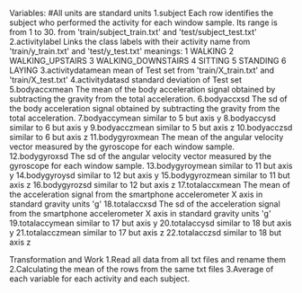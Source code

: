 Variables:             #All units are standard units
    1.subject
        Each row identifies the subject who performed the activity for each window sample. Its range is from 1 to 30. 
        from 'train/subject_train.txt' and 'test/subject_test.txt'
    2.activitylabel
        Links the class labels with their activity name
        from 'train/y_train.txt' and 'test/y_test.txt'
        meanings:
            1 WALKING
            2 WALKING_UPSTAIRS
            3 WALKING_DOWNSTAIRS
            4 SITTING
            5 STANDING
            6 LAYING
    3.activitydatamean
        mean of Test set
        from 'train/X_train.txt' and 'train/X_test.txt'
    4.activitydatasd
        standard deviation of Test set
    5.bodyaccxmean
        The mean of the body acceleration signal obtained by subtracting the gravity from the total acceleration.
    6.bodyaccxsd
        The sd of the body acceleration signal obtained by subtracting the gravity from the total acceleration.
    7.bodyaccymean
        similar to 5 but axis y
    8.bodyaccysd
        similar to 6 but axis y
    9.bodyacczmean
        similar to 5 but axis z
    10.bodyacczsd
        similar to 6 but axis z
    11.bodygyroxmean
        The mean of the angular velocity vector measured by the gyroscope for each window sample.
    12.bodygyroxsd
        The sd of the angular velocity vector measured by the gyroscope for each window sample.
    13.bodygyroymean
        similar to 11 but axis y
    14.bodygyroysd
        similar to 12 but axis y
    15.bodygyrozmean
        similar to 11 but axis z
    16.bodygyrozsd
        similar to 12 but axis z
    17.totalaccxmean
        The mean of the acceleration signal from the smartphone accelerometer X axis in standard gravity units 'g'
    18.totalaccxsd
        The sd of the acceleration signal from the smartphone accelerometer X axis in standard gravity units 'g'
    19.totalaccymean
        similar to 17 but axis y
    20.totalaccysd
        similar to 18 but axis y
    21.totalacczmean
        similar to 17 but axis z
    22.totalacczsd
        similar to 18 but axis z
    
Transformation and Work
    1.Read all data from all txt files and rename them
    2.Calculating the mean of the rows from the same txt files
    3.Average of each variable for each activity and each subject.